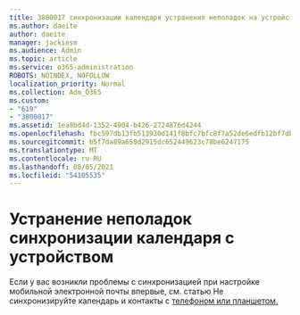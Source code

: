 ```yaml
---
title: 3800017 синхронизации календаря устранения неполадок на устройстве
ms.author: daeite
author: daeite
manager: jackiesm
ms.audience: Admin
ms.topic: article
ms.service: o365-administration
ROBOTS: NOINDEX, NOFOLLOW
localization_priority: Normal
ms.collection: Adm_O365
ms.custom:
- "619"
- "3800017"
ms.assetid: 1ea8bd4d-1352-4904-b426-2724876d4244
ms.openlocfilehash: fbc597db13fb513930d141f8bfc7bfc8f7a52de6edfb12bf7db64a46e3cbdaa9
ms.sourcegitcommit: b5f7da89a650d2915dc652449623c78be6247175
ms.translationtype: MT
ms.contentlocale: ru-RU
ms.lasthandoff: 08/05/2021
ms.locfileid: "54105535"
---
```

# <a name="troubleshoot-syncing-your-calendar-to-your-device"></a>Устранение неполадок синхронизации календаря с устройством

Если у вас возникли проблемы с синхронизацией при настройке мобильной электронной почты впервые, см. статью Не синхронизируйте календарь и контакты с [телефоном или планшетом.](https://support.office.com/article/8479d764-b9f5-4fff-ba88-edd7c265df9f)
  